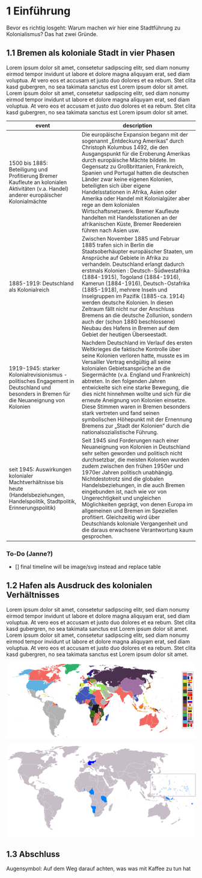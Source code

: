 # 1 Einführung

Bevor es richtig losgeht: Warum machen wir hier eine Stadtführung zu Kolonialismus? Das hat zwei Gründe.

## 1.1 Bremen als koloniale Stadt in vier Phasen
Lorem ipsum dolor sit amet, consetetur sadipscing elitr, sed diam nonumy eirmod tempor invidunt ut labore et dolore magna aliquyam erat, sed diam voluptua. At vero eos et accusam et justo duo dolores et ea rebum. Stet clita kasd gubergren, no sea takimata sanctus est Lorem ipsum dolor sit amet. Lorem ipsum dolor sit amet, consetetur sadipscing elitr, sed diam nonumy eirmod tempor invidunt ut labore et dolore magna aliquyam erat, sed diam voluptua. At vero eos et accusam et justo duo dolores et ea rebum. Stet clita kasd gubergren, no sea takimata sanctus est Lorem ipsum dolor sit amet.

| event | description |
|---|---|
| 1500 bis 1885: Beteiligung und Profitierung Bremer Kaufleute an kolonialen Aktivitäten (v.a. Handel) anderer europäischer Kolonialmächte | Die europäische Expansion begann mit der sogenannt „Entdeckung Amerikas“ durch Christoph Kolumbus 1492, die den Ausgangspunkt für die Eroberung Amerikas durch europäische Mächte bildete. Im Gegensatz zu Großbrittanien, Frankreich, Spanien und Portugal hatten die deutschen Länder zwar keine eigenen Kolonien, beteiligten sich über eigene Handelsstationen in Afrika, Asien oder Amerika oder Handel mit Kolonialgüter aber rege an dem kolonialen Wirtschaftsnetzwerk. Bremer Kaufleute handelten mit Handelsstationen an der afrikanischen Küste, Bremer Reedereien führen nach Asien usw. |
| 1885-1919: Deutschland als Kolonialreich | Zwischen November 1885 und Februar 1885 trafen sich in Berlin die Staatsoberhäupter europäischer Staaten, um Ansprüche auf Gebiete in Afrika zu verhandeln. Deutschland erlangt dadurch erstmals Kolonien : Deutsch-Südwestafrika (1884-1915), Togoland (1884-1916), Kamerun (1884-1916), Deutsch-Ostafrika (1885-1918), mehrere Inseln und Inselgruppen im Pazifik (1885-ca. 1914)  werden deutsche Kolonien. In diesen Zeitraum fällt nicht nur der Anschluss Bremens an die deutsche Zollunion, sondern auch der (schon 1880 beschlossene) Neubau des Hafens in Bremen auf dem Gebiet der heutigen Überseestadt. |
| 1919-1945: starker Kolonialrevisionismus - politisches Engagement in Deutschland und besonders in Bremen für die Neuaneignung von Kolonien | Nachdem Deutschland im Verlauf des ersten Weltkrieges die faktische Kontrolle über seine Kolonien verloren hatte, musste es im Versailler Vertrag endgültig all seine kolonialen Gebietsansprüche an die Siegermächte (v.a. England und Frankreich) abtreten. In den folgenden Jahren entwickelte sich eine starke Bewegung, die dies nicht hinnehmen wollte und sich für die erneute Aneignung von Kolonien einsetze. Diese Stimmen waren in Bremen besonders stark vertreten und fand seinen symbolischen Höhepunkt mit der Ernennung Bremens zur „Stadt der Kolonien“ durch die nationalsozialistische Führung. |
| seit 1945: Auswirkungen kolonialer Machtverhältnisse bis heute (Handelsbeziehungen, Handelspolitik, Stadtpolitik, Erinnerungspolitik) | Seit 1945 sind Forderungen nach einer Neuaneignung von Kolonien in Deutschland sehr selten geworden und politisch nicht durchsetzbar, die meisten Kolonien wurden zudem zwischen den frühen 1950er und 1970er Jahren politisch unabhängig. Nichtdestotrotz sind die globalen Handelsbeziehungen, in die auch Bremen eingebunden ist, nach wie vor von Ungerechtigkeit und ungleichen Möglichkeiten geprägt, von denen Europa im allgemeinen und Bremen im Speziellen profitiert. Gleichzeitig wird über Deutschlands koloniale Vergangenheit und die daraus erwachsene Verantwortung kaum gesprochen. |

### To-Do (Janne?)

  - [] final timeline will be image/svg instead and replace table

## 1.2 Hafen als Ausdruck des kolonialen Verhältnisses

Lorem ipsum dolor sit amet, consetetur sadipscing elitr, sed diam nonumy eirmod tempor invidunt ut labore et dolore magna aliquyam erat, sed diam voluptua. At vero eos et accusam et justo duo dolores et ea rebum. Stet clita kasd gubergren, no sea takimata sanctus est Lorem ipsum dolor sit amet. Lorem ipsum dolor sit amet, consetetur sadipscing elitr, sed diam nonumy eirmod tempor invidunt ut labore et dolore magna aliquyam erat, sed diam voluptua. At vero eos et accusam et justo duo dolores et ea rebum. Stet clita kasd gubergren, no sea takimata sanctus est Lorem ipsum dolor sit amet.

![*Europäische Kolonialmächte und kolonisierte Gebiete 1898:* At vero eos et accusam et justo duo dolores et ea rebum. Stet clita kasd gubergren, no sea takimata sanctus est Lorem ipsum dolor sit amet.](./images/colonial_territories_1898.png "Das deutsche Kolonialreich 1914")

![*Das deutsche Kolonialreich 1914:* At vero eos et accusam et justo duo dolores et ea rebum. Stet clita kasd gubergren, no sea takimata sanctus est Lorem ipsum dolor sit amet.](./images/german_empire_1914.png "Das deutsche Kolonialreich 1914")

## 1.3 Abschluss
Augensymbol: Auf dem Weg darauf achten, was was mit Kaffee zu tun hat
